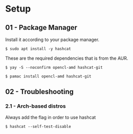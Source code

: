 # Setup

## 01 - Package Manager

Install it according to your package manager.

```
$ sudo apt install -y hashcat
```

These are the required dependencies that is from the AUR.

```
$ yay -S --noconfirm opencl-amd hashcat-git

$ pamac install opencl-amd hashcat-git
```

## 02 - Troubleshooting

### 2.1 - Arch-based distros

Always add the flag in order to use hashcat

```
$ hashcat --self-test-disable
```